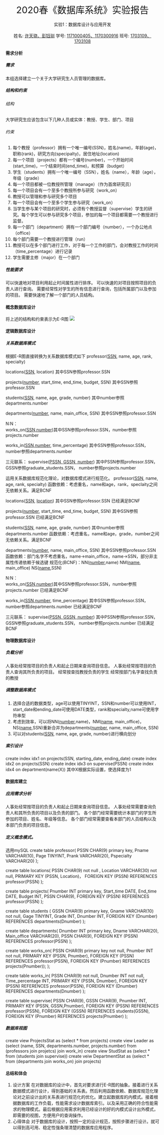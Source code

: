 <center style="font-size:30px">2020春《数据库系统》实验报告</center><br>
<center>实验1：数据库设计与应用开发</center><br>
<center>姓名: <u>许天骁、彭钰驯</u>  学号: <u>1171000405、1170300916</u>   班号: <u>1703109、1703108</u></center>

#### 需求分析
##### 需求
   本组选择建立一个关于大学研究生人员管理的数据库。
##### 结构和约束
###### 结构
大学研究生应该包含以下几种人员或实体：教授、学生、部门、项目
###### 约束
1. 每个教授（professor）拥有一个唯一编号(SSN)，姓名(name)，年龄(age)，职称(rank)，研究方向(specipalty)，居住地址(location)
2. 每一个项目（projects）都有一个编号(number)，一个开始时间(start_time)，一个结束时间(end_time)，和预算（budget）
3. 学生（students）拥有一个唯一编号（SSN），姓名（name），年龄（age），年级（grade）
4. 每一个项目都被一位教授所管理（manage）（作为首席研究员）
5. 每一个项目会有一个至多个教授所参与研究（work_on）
6. 教授可以管理和参与研究多个项目
7. 每一个项目会有一个至多个学生参与研究（work_on）
8. 当学生参与某个项目的研究时，必须有个教授监督（supervise）学生的研究。每个学生可以参与研究多个项目，参加的每一个项目都需要一个教授进行监督。
9. 每一个部门（department）拥有一个部门编号（number），一个办公地点（office）
10. 每个部门需要一个教授进行管理（run）
11. 教授可以在多个部门进行工作，对于每一个工作的部门，会对教授工作的时间（time_percentage）进行记录
12. 学生需要主修（major）在一个部门
##### 性能要求
可以快速地对项目利用起止时间属性进行排序。
可以快速的对项目按照项目的负责人进行查询。
需要经常性对学生的所有信息进行查询，包括所属部门以及参加的项目。
需要快速地了解一个部门的人员结构。

#### 概念数据库设计
将上述的结构和约束表示为E-R图
![](1.png)
#### 逻辑数据库设计
##### 关系数据库模式
根据E-R图直接转换为关系数据库模式如下
professor(<u>SSN</u>, name, age, rank, specialty)

locations(<u>SSN</u>, location)  其中SSN参照professor.SSN

projects(<u>number</u>, start_time, end_time, budget, SSN)  其中SSN参照professor.SSN

students(<u>SSN</u>, name, age, grade, number)  其中number参照departments.number

departments(<u>number</u>, name, main_office, SSN)  其中SSN参照professor.SSN

N:N：  
works_on(<u>SSN,number</u>)其中SSN参照professor.SSN，number参照projects.number

works_in(<u>SSN,number</u>, time_percentage)  其中SSN参照professor.SSN，number参照departments.number

三元联系：
supervise(<u>PSSN, GSSN, number</u>)  其中PSSN参照professor.SSN， GSSN参照graduate_students.SSN， number参照projects.number

运用关系数据库规范化理论，对数据库模式进行规范化。
professor(<u>SSN</u>, name, age, rank, specialty)
函数依赖：考虑重名，name和age，rank，speclaity之间无依赖关系。满足BCNF

locations(<u>SSN</u>, <u>location</u>)  其中SSN参照professor.SSN
已经满足BCNF

projects(<u>number</u>, start_time, end_time, budget, SSN)  其中SSN参照professor.SSN
已经满足BCNF

students(<u>SSN</u>, name, age, grade, number)  其中number参照departments.number
函数依赖：考虑重名，name和age，grade，number之间无依赖关系。满足BCNF

departments(<u>number</u>, name, main_office, SSN)  其中SSN参照professor.SSN
函数依赖：部门名字不考虑重名，name->main_office，name->SSN，部分非主属性传递依赖于候选键
规范化(BCNF)：NN(<u>number</u>,name)    NM(<u>name</u>, main_office)   NS(<u>name</u>,SSN)

N:N：  
works_on(<u>SSN,number</u>)其中SSN参照professor.SSN，number参照projects.number
已经满足BCNF

works_in(<u>SSN,number</u>, time_percentage)  其中SSN参照professor.SSN，number参照departments.number
已经满足BCNF

三元联系：
supervise(<u>PSSN, GSSN, number</u>)  其中PSSN参照professor.SSN， GSSN参照graduate_students.SSN， number参照projects.number
已经满足BCNF

#### 物理数据库设计
##### 负载分析
人事处经常按项目的负责人和起止日期来查询项目信息。
人事处经常按项目的负责人查询其所负责的项目。
经常按查找教授负责的学生
经常按部门名字查找负责的教授
##### 调整数据库模式
1.	选择合适的数据类型，age可以使用TINYINT，SSN和number可以使用INT，start_date和ending_date可使用DATE类型，rank和specialty,name可使用字符串型
2.	考虑到效率，可以将NN(<u>number</u>,name)，NM(<u>name</u>, main_office)，NS(<u>name</u>,SSN)重新合并为departments(<u>number</u>, name, main_office, SSN)
3.	可以对students(<u>SSN</u>, name, age, grade, number)进行横向划分
##### 索引设计
create index idx1 on projects(SSN, starting_date, ending_date)
create index idx2 on projects(SSN)
create index idx3 on supervise(PSSN)
create index idx4 on department(name(X))   其中X根据实际设置，使选择度为1
#### 数据库建立
##### 应用需求分析
人事处经常按项目的负责人和起止日期来查询项目信息。
人事处经常需要查询负责人和其所负责的项目以及负责的部门。
各个部门经常需要统计本部门的学生所参加的项目、姓名、年级等信息。
各个部门经常需要查看本部门的人员结构以及本部门负责的项目信息。
##### 定义概念模式。
选用mySQL
create table professor(
PSSN CHAR(9) primary key,
Pname VARCHAR(10),
Page TINYINT,
Prank VARCHAR(20),
Pspecialty VARCHAR(20)
);

create table locations(
	PSSN CHAR(9) not null ,
	Location VARCHAR(30) not null,
	PRIMARY KEY (PSSN, Location)，
	FOREIGN KEY (PSSN) REFERENCES professor(PSSN)
);

create table projects(
	Pnumber INT primary key,
	Start_time DATE,
	End_time DATE,
Budget INT,
PSSN CHAR(9),
FOREIGN KEY (PSSN) REFERENCES professor(PSSN)
); 

create table students (
GSSN  CHAR(9) primary key,
Gname VARCHAR(10) not null,
Gage TINYINT,
Grade INT,
Dnumber INT,
FOREIGN KEY (Dnumber) REFERENCES departments(Dnumber)
); 

create table departments(
	Dnumber INT primary key,
	Dname VARCHAR(20),
	Main_office VARCHAR(20),
	PSSN CHAR(9),
	FOREIGN KEY (PSSN) REFERENCES professor(PSSN)
);

create table works_on(
	PSSN CHAR(9) primary key not null,
	Pnumber INT not null,
	PRIMARY KEY (PSSN, Pnumber),
	FOREIGN KEY (PSSN) REFERENCES professor(PSSN),
	FOREIGN KEY (Pnumber) REFERENCES projects(Pnumber));
);

create table works_in(
	PSSN CHAR(9) not null,
	Dnumber INT not null,
	Time_percentage INT,
	PRIMARY KEY (PSSN, Dnumber),
	FOREIGN KEY (PSSN) REFERENCES professor(PSSN),
	FOREIGN KEY (Dnumber) REFERENCES departments(Dnumber)
);

create table supervise(
	PSSN CHAR(9),
	GSSN CHAR(9),
	Pnumber INT,
	PRIMARY KEY (PSSN, GSSN,Pnumber),
	FOREIGN KEY (PSSN) REFERENCES professor(PSSN),
	FOREIGN KEY (GSSN) REFERENCES students(GSSN),
	FOREIGN KEY (Pnumber) REFERENCES projects(Pnumber)
);
##### 数据库视图
create view ProjectsStat as (select * from projects)
create view Leader as (select (name, SSN, departments.number, projects.number) from (professors join projetcs) join work_in)
create view StudStat as  (select * from (students join supervise))
create veiw DepartmentStat as (select * from (departments join works_on) join projects)

#### 总结和体会
1. 设计方案
在对数据库的设计中，首先对要求进行E-R图的抽象。接着进行关系数据模式进行设计，得到基础的关系表。然后利用函数依赖、数据库规范化理论对之前设计出的关系表进行规范化的优化。建立起数据库的内模式。接着根据数据库的工作负载，性能需求设计数据库索引。以及采用正确的符合性能需求的物理模式。最后根据应用需求利用已经设计的好的内模式设计出外模式，即需要的视图，方便用户的查询操作。
2. 心得体会
对于数据库的设计，按照一定的设计规范，按照步骤进行设计。就可以得到高可用、稳定性强条理清楚的数据库应用程序。